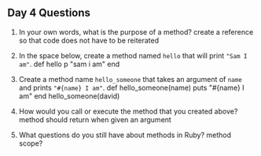 ## Day 4 Questions

1. In your own words, what is the purpose of a method?
create a reference so that code does not have to be reiterated

1. In the space below, create a method named `hello` that will print `"Sam I am"`.
def hello
  p "sam i am"
  end

1. Create a method name `hello_someone` that takes an argument of `name` and prints `"#{name} I am"`.
def hello_someone(name)
puts "#{name} I am"
end
 hello_someone(david)

1. How would you call or execute the method that you created above?
method should return when given an argument

1. What questions do you still have about methods in Ruby?
method scope?
